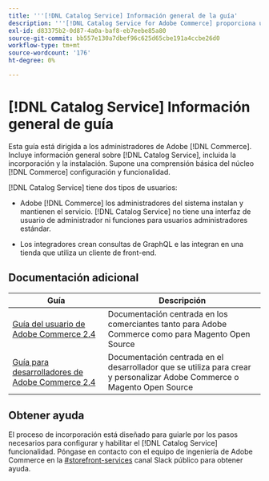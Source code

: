 ```yaml
---
title: '''[!DNL Catalog Service] Información general de la guía'
description: '''[!DNL Catalog Service for Adobe Commerce] proporciona una forma de recuperar el contenido de las páginas de visualización de productos y de las páginas de lista de productos más rápido que las consultas nativas de Adobe Commerce GraphQL.'
exl-id: d83375b2-0d87-4a0a-baf8-eb7eebe85a80
source-git-commit: bb557e130a7dbef96c625d65cbe191a4ccbe26d0
workflow-type: tm+mt
source-wordcount: '176'
ht-degree: 0%

---
```


# [!DNL Catalog Service] Información general de guía

Esta guía está dirigida a los administradores de Adobe [!DNL Commerce]. Incluye información general sobre [!DNL Catalog Service], incluida la incorporación y la instalación. Supone una comprensión básica del núcleo [!DNL Commerce] configuración y funcionalidad.

[!DNL Catalog Service] tiene dos tipos de usuarios:

* Adobe [!DNL Commerce] los administradores del sistema instalan y mantienen el servicio. [!DNL Catalog Service] no tiene una interfaz de usuario de administrador ni funciones para usuarios administradores estándar.

* Los integradores crean consultas de GraphQL e las integran en una tienda que utiliza un cliente de front-end.

## Documentación adicional

| Guía | Descripción |
|------ | ----------- |
| [Guía del usuario de Adobe Commerce 2.4](https://docs.magento.com/user-guide/) | Documentación centrada en los comerciantes tanto para Adobe Commerce como para Magento Open Source |
| [Guía para desarrolladores de Adobe Commerce 2.4](https://devdocs.magento.com/) | Documentación centrada en el desarrollador que se utiliza para crear y personalizar Adobe Commerce o Magento Open Source |

## Obtener ayuda

El proceso de incorporación está diseñado para guiarle por los pasos necesarios para configurar y habilitar el [!DNL Catalog Service] funcionalidad. Póngase en contacto con el equipo de ingeniería de Adobe Commerce en la [#storefront-services](https://magentocommeng.slack.com/archives/C03HVPG8RS4) canal Slack público para obtener ayuda.
